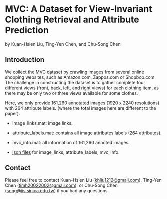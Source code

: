 # MVC: A Dataset for View-Invariant Clothing Retrieval and Attribute Prediction
by Kuan-Hsien Liu, Ting-Yen Chen, and Chu-Song Chen

## Introduction
We collect the MVC dataset by crawling images from several online shopping websites, such as Amazon.com, Zappos.com or Shopbop.com.   The challenge in constructing the dataset is to gather complete four different views (front, back, left, and right views) for each clothing item, as there may be only two or three views available for some clothes.

Here, we only provide 161,260 annotated images (1920 x 2240 resolutions) with 264 attribute labels.
(where the total images here are different to the paper).

  * image_links.mat: image links.
  * attribute_labels.mat: contains all image attributes labels (264 attributes).
  * mvc_info.mat: all information of 161,260 annoted images.
  
  * [json files](https://drive.google.com/open?id=0B0oMjGuurWR4ZVZ1X19veUkxeU0) for image_links, attribute_labels, mvc_info.

## Contact
Please feel free to contact Kuan-Hsien Liu (khliu1212@gmail.com), Ting-Yen Chen (timh20022002@gmail.com), or Chu-Song Chen (song@iis.sinica.edu.tw) if you had any questions.
